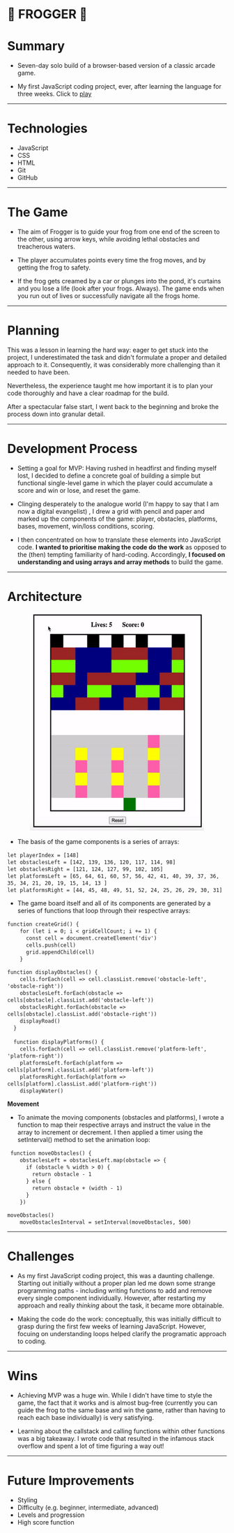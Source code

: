 # 🐸 FROGGER 🐸

# Summary

* Seven-day solo build of a browser-based version of a classic arcade game.

* My first JavaScript coding project, ever, after learning the language for three weeks. Click to [play](https://zarathustrah.github.io/FROGGER/)

<hr style="2px solid gray"> </hr>

# Technologies

* JavaScript
* CSS
* HTML
* Git
* GitHub

<hr style="2px solid gray"> </hr>

# The Game

* The aim of Frogger is to guide your frog from one end of the screen to the other, using arrow keys, while avoiding lethal obstacles and treacherous waters. 

* The player accumulates points every time the frog moves, and by getting the frog to safety. 

* If the frog gets creamed by a car or plunges into the pond, it's curtains and you lose a life (look after your frogs. Always). The game ends when you run out of lives or successfully navigate all the frogs home.

<hr style="2px solid gray"> </hr>

# Planning

This was a lesson in learning the hard way: eager to get stuck into the project, I underestimated the task and didn't formulate a proper and detailed approach to it. Consequently, it was considerably more challenging than it needed to have been.

Nevertheless, the experience taught me how important it is to plan your code thoroughly and have a clear roadmap for the build. 

After a spectacular false start, I went back to the beginning and broke the process down into granular detail.

<hr style="2px solid gray"> </hr>

# Development Process

* Setting a goal for MVP: Having rushed in headfirst and finding myself lost, I decided to define a concrete goal of building a simple but functional single-level game in which the player could accumulate a score and win or lose, and reset the game.  

* Clinging desperately to the analogue world (I'm happy to say that I am now a digital evangelist) , I drew a grid with pencil and paper and marked up the components of the game: player, obstacles, platforms, bases, movement, win/loss conditions, scoring.  

* I then concentrated on how to translate these elements into JavaScript code. **I wanted to prioritise making the code do the work** as opposed to the (then) tempting familiarity of hard-coding. Accordingly, 
**I focused on understanding and using arrays and array methods** to build the game.

<hr style="2px solid gray"> </hr>

# Architecture 

<p align="center">
  <img width="400" height="500" src="images/GamePlay.gif">
</p>

* The basis of the game components is a series of arrays:

```
let playerIndex = [148]
let obstaclesLeft = [142, 139, 136, 120, 117, 114, 98]
let obstaclesRight = [121, 124, 127, 99, 102, 105]
let platformsLeft = [65, 64, 61, 60, 57, 56, 42, 41, 40, 39, 37, 36, 35, 34, 21, 20, 19, 15, 14, 13 ]
let platformsRight = [44, 45, 48, 49, 51, 52, 24, 25, 26, 29, 30, 31]
```

* The game board itself and all of its components are generated by a series of functions that loop through their respective arrays:

```
function createGrid() {
    for (let i = 0; i < gridCellCount; i += 1) {
      const cell = document.createElement('div')
      cells.push(cell)
      grid.appendChild(cell)
    }
```

```
function displayObstacles() {
    cells.forEach(cell => cell.classList.remove('obstacle-left', 'obstacle-right'))
    obstaclesLeft.forEach(obstacle => cells[obstacle].classList.add('obstacle-left'))
    obstaclesRight.forEach(obstacle => cells[obstacle].classList.add('obstacle-right'))    
    displayRoad()
  }
  
  function displayPlatforms() {
    cells.forEach(cell => cell.classList.remove('platform-left', 'platform-right'))
    platformsLeft.forEach(platform => cells[platform].classList.add('platform-left'))
    platformsRight.forEach(platform => cells[platform].classList.add('platform-right'))
    displayWater()

```
**Movement**

* To animate the moving components (obstacles and platforms), I wrote a function to map their respective arrays and instruct the value in the array to increment or decrement. I then applied a timer using the setInterval() method to set the animation loop:

```
 function moveObstacles() {
    obstaclesLeft = obstaclesLeft.map(obstacle => {
      if (obstacle % width > 0) {
        return obstacle - 1
      } else {
        return obstacle + (width - 1)
      }
    }) 
```
```
moveObstacles()
    moveObstaclesInterval = setInterval(moveObstacles, 500)

```
<hr style="2px solid gray"> </hr>

# Challenges

* As my first JavaScript coding project, this was a daunting challenge. Starting out initially without a proper plan led me down some strange programming paths - including writing functions to add and remove every single component individually. However, after restarting my approach and really *thinking* about the task, it became more obtainable. 

* Making the code do the work: conceptually, this was initially difficult to grasp during the first few weeks of learning JavaScript. However, focuing on understanding loops helped clarify the programatic approach to coding. 

<hr style="2px solid gray"> </hr>

# Wins

* Achieving MVP was a huge win. While I didn't have time to style the game, the fact that it works and is almost bug-free (currently you can guide the frog to the same base and win the game, rather than having to reach each base individually) is very satisfying. 

* Learning about the callstack and calling functions within other functions was a big takeaway. I wrote code that resulted in the infamous stack overflow and spent a lot of time figuring a way out!

<hr style="2px solid gray"> </hr>

# Future Improvements

* Styling
* Difficulty (e.g. beginner, intermediate, advanced)
* Levels and progression
* High score function 

